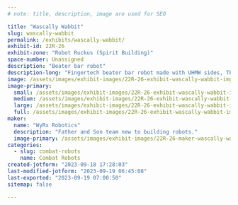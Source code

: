 ```yaml
---
# note: title, description, image are used for SEO

title: "Wascally Wabbit"
slug: wascally-wabbit
permalink: /exhibits/wascally-wabbit/
exhibit-id: 22R-26
exhibit-zone: "Robot Ruckus (Spirit Building)"
space-number: Unassigned
description: "Beater bar robot"
description-long: "Fingertech beater bar robot made with UHMW sides, TPU armor, and urethane cast over foam wheels."
image: /assets/images/exhibit-images/22R-26-exhibit-wascally-wabbit-img-2224-large.jpeg
image-primary: 
  small: /assets/images/exhibit-images/22R-26-exhibit-wascally-wabbit-img-2224-small.jpeg
  medium: /assets/images/exhibit-images/22R-26-exhibit-wascally-wabbit-img-2224-medium.jpeg
  large: /assets/images/exhibit-images/22R-26-exhibit-wascally-wabbit-img-2224-large.jpeg
  full: /assets/images/exhibit-images/22R-26-exhibit-wascally-wabbit-img-2224-full.jpeg
maker: 
  name: "WyRx Robotics"
  description: "Father and Son team new to building robots."
  image-primary: /assets/images/exhibit-images/22R-26-maker-wascally-wabbit-wyrx-2-medium.jpg
categories: 
  - slug: combat-robots
    name: Combat Robots
created-jotform: "2023-09-18 17:28:03"
last-modified-jotform: "2023-09-19 06:45:08"
last-exported: "2023-09-19 07:00:50"
sitemap: false

---
```

